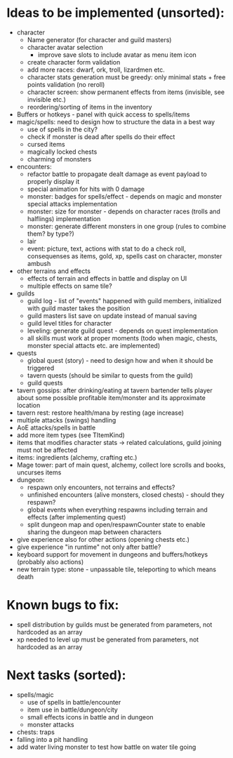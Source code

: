 # Ideas to be implemented (unsorted):

- character
  - Name generator (for character and guild masters)
  - character avatar selection
    - improve save slots to include avatar as menu item icon
  - create character form validation
  - add more races: dwarf, ork, troll, lizardmen etc.
  - character stats generation must be greedy: only minimal stats + free points validation (no reroll)
  - character screen: show permanent effects from items (invisible, see invisible etc.)
  - reordering/sorting of items in the inventory
- Buffers or hotkeys - panel with quick access to spells/items
- magic/spells: need to design how to structure the data in a best way
  - use of spells in the city?
  - check if monster is dead after spells do their effect
  - cursed items
  - magically locked chests
  - charming of monsters
- encounters:
  - refactor battle to propagate dealt damage as event payload to properly display it
  - special animation for hits with 0 damage
  - monster: badges for spells/effect - depends on magic and monster special attacks implementation
  - monster: size for monster - depends on character races (trolls and halflings) implementation
  - monster: generate different monsters in one group (rules to combine them? by type?)
  - lair
  - event: picture, text, actions with stat to do a check roll, consequenses as items, gold, xp, spells cast on character, monster ambush
- other terrains and effects
  - effects of terrain and effects in battle and display on UI
  - multiple effects on same tile?
- guilds
  - guild log - list of "events" happened with guild members, initialized with guild master takes the position
  - guild masters list save on update instead of manual saving
  - guild level titles for character
  - leveling: generate guild quest - depends on quest implementation
  - all skills must work at proper moments (todo when magic, chests, monster special attacts etc. are implemented)
- quests
  - global quest (story) - need to design how and when it should be triggered
  - tavern quests (should be similar to quests from the guild)
  - guild quests
- tavern gossips: after drinking/eating at tavern bartender tells player about some possible profitable item/monster and its approximate location
- tavern rest: restore health/mana by resting (age increase)
- multiple attacks (swings) handling
- AoE attacks/spells in battle
- add more item types (see TItemKind)
- items that modifies character stats -> related calculations, guild joining must not be affected
- items: ingredients (alchemy, crafting etc.)
- Mage tower: part of main quest, alchemy, collect lore scrolls and books, uncurses items
- dungeon:
  - respawn only encounters, not terrains and effects?
  - unfinished encounters (alive monsters, closed chests) - should they respawn?
  - global events when everything respawns including terrain and effects (after implementing quest)
  - split dungeon map and open/respawnCounter state to enable sharing the dungeon map between characters
- give experience also for other actions (opening chests etc.)
- give experience "in runtime" not only after battle?
- keyboard support for movement in dungeons and buffers/hotkeys (probably also actions)
- new terrain type: stone - unpassable tile, teleporting to which means death

# Known bugs to fix:

- spell distribution by guilds must be generated from parameters, not hardcoded as an array
- xp needed to level up must be generated from parameters, not hardcoded as an array

# Next tasks (sorted):

- spells/magic
  - use of spells in battle/encounter
  - item use in battle/dungeon/city
  - small effects icons in battle and in dungeon
  - monster attacks
- chests: traps
- falling into a pit handling
- add water living monster to test how battle on water tile going
